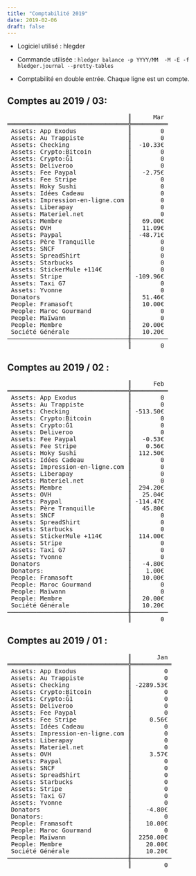 ```yaml
---
title: "Comptabilité 2019"
date: 2019-02-06
draft: false
---
```


* Logiciel utilisé : hlegder
* Commande utilisée : `hledger balance -p YYYY/MM  -M -E -f hledger.journal --pretty-tables`

* Comptabilité en double entrée. Chaque ligne est un compte.

## Comptes au 2019 / 03:
<pre>
                                 ║      Mar 
═════════════════════════════════╬══════════
 Assets: App Exodus              ║        0 
 Assets: Au Trappiste            ║        0 
 Assets: Checking                ║  -10.33€ 
 Assets: Crypto:Bitcoin          ║        0 
 Assets: Crypto:Ğ1               ║        0 
 Assets: Deliveroo               ║        0 
 Assets: Fee Paypal              ║   -2.75€ 
 Assets: Fee Stripe              ║        0 
 Assets: Hoky Sushi              ║        0 
 Assets: Idées Cadeau            ║        0 
 Assets: Impression-en-ligne.com ║        0 
 Assets: Liberapay               ║        0 
 Assets: Materiel.net            ║        0 
 Assets: Membre                  ║   69.00€ 
 Assets: OVH                     ║   11.09€ 
 Assets: Paypal                  ║  -48.71€ 
 Assets: Père Tranquille         ║        0 
 Assets: SNCF                    ║        0 
 Assets: SpreadShirt             ║        0 
 Assets: Starbucks               ║        0 
 Assets: StickerMule +114€       ║        0 
 Assets: Stripe                  ║ -109.96€ 
 Assets: Taxi G7                 ║        0 
 Assets: Yvonne                  ║        0 
 Donators                        ║   51.46€ 
 People: Framasoft               ║   10.00€ 
 People: Maroc Gourmand          ║        0 
 People: Maïwann                 ║        0 
 People: Membre                  ║   20.00€ 
 Société Générale                ║   10.20€ 
─────────────────────────────────╫──────────
                                 ║        0</pre>
## Comptes au 2019 / 02 :
<pre>
                                 ║      Feb
═════════════════════════════════╬══════════
 Assets: App Exodus              ║        0
 Assets: Au Trappiste            ║        0
 Assets: Checking                ║ -513.50€
 Assets: Crypto:Bitcoin          ║        0
 Assets: Crypto:Ğ1               ║        0
 Assets: Deliveroo               ║        0
 Assets: Fee Paypal              ║   -0.53€
 Assets: Fee Stripe              ║    0.56€
 Assets: Hoky Sushi              ║  112.50€
 Assets: Idées Cadeau            ║        0
 Assets: Impression-en-ligne.com ║        0
 Assets: Liberapay               ║        0
 Assets: Materiel.net            ║        0
 Assets: Membre                  ║  294.20€
 Assets: OVH                     ║   25.04€
 Assets: Paypal                  ║ -114.47€
 Assets: Père Tranquille         ║   45.80€
 Assets: SNCF                    ║        0
 Assets: SpreadShirt             ║        0
 Assets: Starbucks               ║        0
 Assets: StickerMule +114€       ║  114.00€
 Assets: Stripe                  ║        0
 Assets: Taxi G7                 ║        0
 Assets: Yvonne                  ║        0
 Donators                        ║   -4.80€
 Donators:                       ║    1.00€
 People: Framasoft               ║   10.00€
 People: Maroc Gourmand          ║        0
 People: Maïwann                 ║        0
 People: Membre                  ║   20.00€
 Société Générale                ║   10.20€
─────────────────────────────────╫──────────
                                 ║        0 </pre>

## Comptes au 2019 / 01 :
<pre>
                                 ║       Jan
═════════════════════════════════╬═══════════
 Assets: App Exodus              ║         0
 Assets: Au Trappiste            ║         0
 Assets: Checking                ║ -2289.53€
 Assets: Crypto:Bitcoin          ║         0
 Assets: Crypto:Ğ1               ║         0
 Assets: Deliveroo               ║         0
 Assets: Fee Paypal              ║         0
 Assets: Fee Stripe              ║     0.56€
 Assets: Idées Cadeau            ║         0
 Assets: Impression-en-ligne.com ║         0
 Assets: Liberapay               ║         0
 Assets: Materiel.net            ║         0
 Assets: OVH                     ║     3.57€
 Assets: Paypal                  ║         0
 Assets: SNCF                    ║         0
 Assets: SpreadShirt             ║         0
 Assets: Starbucks               ║         0
 Assets: Stripe                  ║         0
 Assets: Taxi G7                 ║         0
 Assets: Yvonne                  ║         0
 Donators                        ║    -4.80€
 Donators:                       ║         0
 People: Framasoft               ║    10.00€
 People: Maroc Gourmand          ║         0
 People: Maïwann                 ║  2250.00€
 People: Membre                  ║    20.00€
 Société Générale                ║    10.20€
─────────────────────────────────╫───────────
                                 ║         0 </pre>
